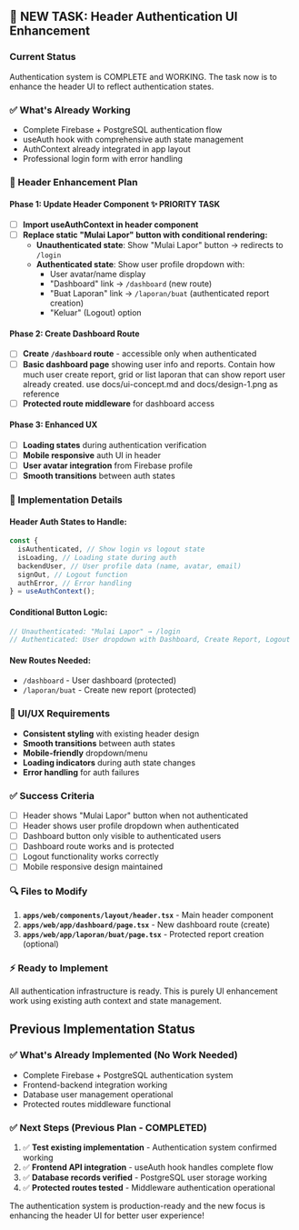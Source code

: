 ## 🎯 NEW TASK: Header Authentication UI Enhancement

### Current Status

Authentication system is COMPLETE and WORKING. The task now is to enhance the header UI to reflect authentication states.

### ✅ What's Already Working

- Complete Firebase + PostgreSQL authentication flow
- useAuth hook with comprehensive auth state management
- AuthContext already integrated in app layout
- Professional login form with error handling

### 🔧 Header Enhancement Plan

#### Phase 1: Update Header Component ✨ PRIORITY TASK

- [ ] **Import useAuthContext in header component**
- [ ] **Replace static "Mulai Lapor" button with conditional rendering:**
  - **Unauthenticated state**: Show "Mulai Lapor" button → redirects to `/login`
  - **Authenticated state**: Show user profile dropdown with:
    - User avatar/name display
    - "Dashboard" link → `/dashboard` (new route)
    - "Buat Laporan" link → `/laporan/buat` (authenticated report creation)
    - "Keluar" (Logout) option

#### Phase 2: Create Dashboard Route

- [ ] **Create `/dashboard` route** - accessible only when authenticated
- [ ] **Basic dashboard page** showing user info and reports. Contain how much user create report, grid or list laporan that can show report user already created. use docs/ui-concept.md and docs/design-1.png as reference
- [ ] **Protected route middleware** for dashboard access

#### Phase 3: Enhanced UX

- [ ] **Loading states** during authentication verification
- [ ] **Mobile responsive** auth UI in header
- [ ] **User avatar integration** from Firebase profile
- [ ] **Smooth transitions** between auth states

### 🚀 Implementation Details

#### Header Auth States to Handle:

```typescript
const {
  isAuthenticated, // Show login vs logout state
  isLoading, // Loading state during auth
  backendUser, // User profile data (name, avatar, email)
  signOut, // Logout function
  authError, // Error handling
} = useAuthContext();
```

#### Conditional Button Logic:

```typescript
// Unauthenticated: "Mulai Lapor" → /login
// Authenticated: User dropdown with Dashboard, Create Report, Logout
```

#### New Routes Needed:

- `/dashboard` - User dashboard (protected)
- `/laporan/buat` - Create new report (protected)

### 🎨 UI/UX Requirements

- **Consistent styling** with existing header design
- **Smooth transitions** between auth states
- **Mobile-friendly** dropdown/menu
- **Loading indicators** during auth state changes
- **Error handling** for auth failures

### ✅ Success Criteria

- [ ] Header shows "Mulai Lapor" button when not authenticated
- [ ] Header shows user profile dropdown when authenticated
- [ ] Dashboard button only visible to authenticated users
- [ ] Dashboard route works and is protected
- [ ] Logout functionality works correctly
- [ ] Mobile responsive design maintained

### 🔍 Files to Modify

1. **`apps/web/components/layout/header.tsx`** - Main header component
2. **`apps/web/app/dashboard/page.tsx`** - New dashboard route (create)
3. **`apps/web/app/laporan/buat/page.tsx`** - Protected report creation (optional)

### ⚡ Ready to Implement

All authentication infrastructure is ready. This is purely UI enhancement work using existing auth context and state management.

## Previous Implementation Status

### ✅ What's Already Implemented (No Work Needed)

- Complete Firebase + PostgreSQL authentication system
- Frontend-backend integration working
- Database user management operational
- Protected routes middleware functional

### ✅ Next Steps (Previous Plan - COMPLETED)

1. ✅ **Test existing implementation** - Authentication system confirmed working
2. ✅ **Frontend API integration** - useAuth hook handles complete flow
3. ✅ **Database records verified** - PostgreSQL user storage working
4. ✅ **Protected routes tested** - Middleware authentication operational

The authentication system is production-ready and the new focus is enhancing the header UI for better user experience!
